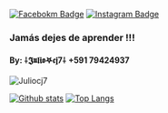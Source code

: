 [![Facebokm Badge](https://img.shields.io/badge/-Juliocj7-blue?style=flat&logo=Facebook&logoColor=white&link=https://www.facebook.com/termuxhackers.id/)](https://www.facebook.com/termuxhackers.id) [![Instagram Badge](https://img.shields.io/badge/-Juliocj7-f01397?style=flat&logo=Instagram&logoColor=white&link=https://www.instagram.com/termuxhackers.id/)](https://www.instagram.com/termuxhackers.id/)
### Jamás dejes de aprender !!!
#### By: ⸸𝕵𝖚𝖑𝖎𝖔𖤐𝖈𝖏7⸸ +591 79424937
<p align=left> <img src=https://komarev.com/ghpvc/?username=Juliocj7 alt=Juliocj7 /> </p>

[![Github stats](https://github-readme-stats.vercel.app/api?username=Juliocj7&show_icons=true&theme=dark&include_all_commits=true)](https://github.com/Juliocj7/github-readme-stats)
[![Top Langs](https://github-readme-stats.vercel.app/api/top-langs/?username=Juliocj7&layout=compact&theme=dark)](https://github.com/Juliocj7/github-readme-stats)
